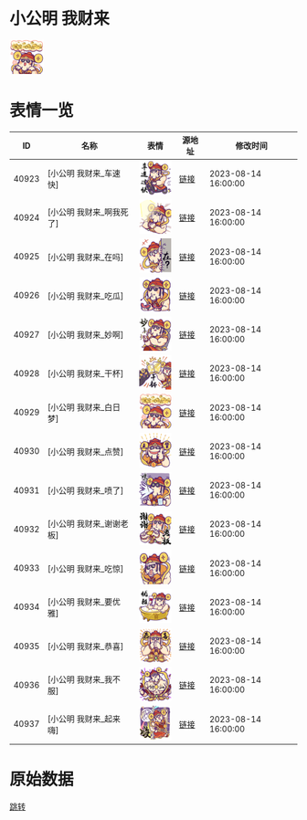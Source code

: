 # 小公明  我财来

<img src="./cover.png" height="60" alt="cover" />

# 表情一览

|ID|名称|表情|源地址|修改时间|
|----|----|----|----|----|
|40923|[小公明  我财来_车速快]|<img src="./pic/040923_%5B小公明  我财来_车速快%5D.png" height="60" alt="车速快"/>|[链接](https://i0.hdslb.com/bfs/garb/b8a1c3647cde1c927adaaf3249e31bd2a587ff9a.png)|2023-08-14 16:00:00|
|40924|[小公明  我财来_啊我死了]|<img src="./pic/040924_%5B小公明  我财来_啊我死了%5D.png" height="60" alt="啊我死了"/>|[链接](https://i0.hdslb.com/bfs/garb/4c915e0745de651418fdb6f877af6b8e6033d36c.png)|2023-08-14 16:00:00|
|40925|[小公明  我财来_在吗]|<img src="./pic/040925_%5B小公明  我财来_在吗%5D.png" height="60" alt="在吗"/>|[链接](https://i0.hdslb.com/bfs/garb/550bb75e9d633391bd4ce915c715c60589eeb4b7.png)|2023-08-14 16:00:00|
|40926|[小公明  我财来_吃瓜]|<img src="./pic/040926_%5B小公明  我财来_吃瓜%5D.png" height="60" alt="吃瓜"/>|[链接](https://i0.hdslb.com/bfs/garb/00732d693e0701d5ef0f9b4298569029ef1c6a9c.png)|2023-08-14 16:00:00|
|40927|[小公明  我财来_妙啊]|<img src="./pic/040927_%5B小公明  我财来_妙啊%5D.png" height="60" alt="妙啊"/>|[链接](https://i0.hdslb.com/bfs/garb/c8777b97cc058a04c7b0a72d0072778e72f2e35e.png)|2023-08-14 16:00:00|
|40928|[小公明  我财来_干杯]|<img src="./pic/040928_%5B小公明  我财来_干杯%5D.png" height="60" alt="干杯"/>|[链接](https://i0.hdslb.com/bfs/garb/e8f4ba5db364738354e213284798ac25241cf558.png)|2023-08-14 16:00:00|
|40929|[小公明  我财来_白日梦]|<img src="./pic/040929_%5B小公明  我财来_白日梦%5D.png" height="60" alt="白日梦"/>|[链接](https://i0.hdslb.com/bfs/garb/b24b6efff9875a67f047de5ceafa1ca7fca1c451.png)|2023-08-14 16:00:00|
|40930|[小公明  我财来_点赞]|<img src="./pic/040930_%5B小公明  我财来_点赞%5D.png" height="60" alt="点赞"/>|[链接](https://i0.hdslb.com/bfs/garb/c39f7f9427dfb1d27c1689f7632bfe1343331a06.png)|2023-08-14 16:00:00|
|40931|[小公明  我财来_喷了]|<img src="./pic/040931_%5B小公明  我财来_喷了%5D.png" height="60" alt="喷了"/>|[链接](https://i0.hdslb.com/bfs/garb/5df5a14acb84bb20a9ff57546d4939e86ee04318.png)|2023-08-14 16:00:00|
|40932|[小公明  我财来_谢谢老板]|<img src="./pic/040932_%5B小公明  我财来_谢谢老板%5D.png" height="60" alt="谢谢老板"/>|[链接](https://i0.hdslb.com/bfs/garb/636f9cf554df9b46f7304e911df18eeebb22f07c.png)|2023-08-14 16:00:00|
|40933|[小公明  我财来_吃惊]|<img src="./pic/040933_%5B小公明  我财来_吃惊%5D.png" height="60" alt="吃惊"/>|[链接](https://i0.hdslb.com/bfs/garb/2e32aaa84d29b30fe639a0127f52527dffd0a5d0.png)|2023-08-14 16:00:00|
|40934|[小公明  我财来_要优雅]|<img src="./pic/040934_%5B小公明  我财来_要优雅%5D.png" height="60" alt="要优雅"/>|[链接](https://i0.hdslb.com/bfs/garb/3478800b9f71ec8339495cac9d544c3e64eba648.png)|2023-08-14 16:00:00|
|40935|[小公明  我财来_恭喜]|<img src="./pic/040935_%5B小公明  我财来_恭喜%5D.png" height="60" alt="恭喜"/>|[链接](https://i0.hdslb.com/bfs/garb/3989383c136900e0e86e9dbc26f8e55301a95c6a.png)|2023-08-14 16:00:00|
|40936|[小公明  我财来_我不服]|<img src="./pic/040936_%5B小公明  我财来_我不服%5D.png" height="60" alt="我不服"/>|[链接](https://i0.hdslb.com/bfs/garb/f267163f6be6758eb8d777020483cca98ffc4910.png)|2023-08-14 16:00:00|
|40937|[小公明  我财来_起来嗨]|<img src="./pic/040937_%5B小公明  我财来_起来嗨%5D.png" height="60" alt="起来嗨"/>|[链接](https://i0.hdslb.com/bfs/garb/26c0d9dbf008f164b1f5082622c7dcb93a0b9c65.png)|2023-08-14 16:00:00|

# 原始数据

[跳转](./raw.json)

